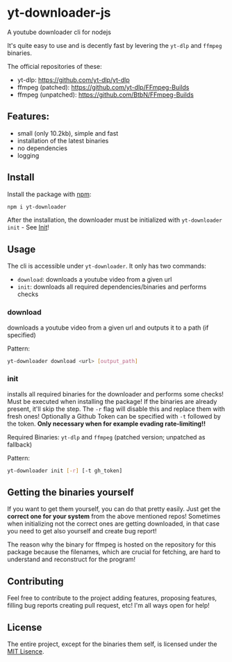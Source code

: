 # yt-downloader-js

A youtube downloader cli for nodejs

It's quite easy to use and is decently fast by levering the `yt-dlp` and `ffmpeg` binaries.

The official repositories of these:

- yt-dlp: https://github.com/yt-dlp/yt-dlp
- ffmpeg (patched): https://github.com/yt-dlp/FFmpeg-Builds
- ffmpeg (unpatched): https://github.com/BtbN/FFmpeg-Builds

## Features:

- small (only 10.2kb), simple and fast
- installation of the latest binaries
- no dependencies
- logging

## Install

Install the package with [npm](https://www.npmjs.com/):

```bash
npm i yt-downloader
```

After the installation, the downloader must be initialized with `yt-downloader init` - See [Init](#init)!

## Usage

The cli is accessible under `yt-downloader`. It only has two commands:

- `download`: downloads a youtube video from a given url
- `init`: downloads all required dependencies/binaries and performs checks

### download

downloads a youtube video from a given url and outputs it to a path (if specified)

Pattern:

```bash
yt-downloader download <url> [output_path]
```

### init

installs all required binaries for the downloader and performs some checks! Must be executed when installing the package!
If the binaries are already present, it'll skip the step. The `-r` flag will disable this and replace them with fresh ones!
Optionally a Github Token can be specified with `-t` followed by the token. **Only necessary when for example evading rate-limiting!!**

Required Binaries: `yt-dlp` and `ffmpeg` (patched version; unpatched as fallback)

Pattern:

```bash
yt-downloader init [-r] [-t gh_token]
```

## Getting the binaries yourself

If you want to get them yourself, you can do that pretty easily. Just get the **correct one for your system** from the above mentioned repos!
Sometimes when initializing not the correct ones are getting downloaded, in that case you need to get also yourself and create bug report!

The reason why the binary for ffmpeg is hosted on the repository for this package because the filenames, which are crucial for fetching, are hard to understand and reconstruct for the program!

## Contributing

Feel free to contribute to the project adding features, proposing features, filling bug reports creating pull request, etc!
I'm all ways open for help!

## License

The entire project, except for the binaries them self, is licensed under the [MIT Lisence](./LICENSE).
